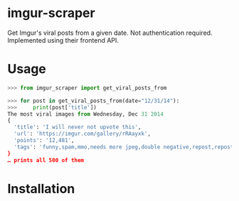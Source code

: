 # imgur-scraper
Get Imgur's viral posts from a given date. Not authentication required. Implemented using their frontend API.

# Usage
```python
>>> from imgur_scraper import get_viral_posts_from

>>> for post in get_viral_posts_from(date="12/31/14"):
>>>     print(post['title'])
The most viral images from Wednesday, Dec 31 2014
{
  'title': 'I will never not upvote this', 
  'url': 'https://imgur.com/gallery/rRAayxk', 
  'points': '12,481', 
  'tags': 'funny,spam,mmo,needs more jpeg,double negative,repost,reposttimesamillion
}
… prints all 500 of them
```

# Installation

    
